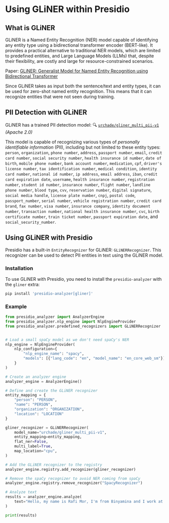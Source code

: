 # Using GLiNER within Presidio

## What is GLiNER

GLiNER is a Named Entity Recognition (NER) model capable of identifying any entity type using a bidirectional transformer encoder (BERT-like). It provides a practical alternative to traditional NER models, which are limited to predefined entities, and Large Language Models (LLMs) that, despite their flexibility, are costly and large for resource-constrained scenarios.

Paper: [GLiNER: Generalist Model for Named Entity Recognition using Bidirectional Transformer](https://arxiv.org/abs/2311.08526)

Since GLiNER takes as input both the sentence/text and entity types, it can be used for zero-shot named entity recognition. This means that it can recognize entities that were not seen during training.

## PII Detection with GLiNER

GLiNER has a trained PII detection model: 🔍 [`urchade/gliner_multi_pii-v1`](https://huggingface.co/urchade/gliner_multi_pii-v1) *(Apache 2.0)*

This model is capable of recognizing various types of *personally identifiable information* (PII), including but not limited to these entity types: `person`, `organization`, `phone number`, `address`, `passport number`, `email`, `credit card number`, `social security number`, `health insurance id number`, `date of birth`, `mobile phone number`, `bank account number`, `medication`, `cpf`, `driver's license number`, `tax identification number`, `medical condition`, `identity card number`, `national id number`, `ip address`, `email address`, `iban`, `credit card expiration date`, `username`, `health insurance number`, `registration number`, `student id number`, `insurance number`, `flight number`, `landline phone number`, `blood type`, `cvv`, `reservation number`, `digital signature`, `social media handle`, `license plate number`, `cnpj`, `postal code`, `passport_number`, `serial number`, `vehicle registration number`, `credit card brand`, `fax number`, `visa number`, `insurance company`, `identity document number`, `transaction number`, `national health insurance number`, `cvc`, `birth certificate number`, `train ticket number`, `passport expiration date`, and `social_security_number`.

## Using GLiNER with Presidio

Presidio has a built-in `EntityRecognizer` for GLiNER: `GLiNERRecognizer`. This recognizer can be used to detect PII entities in text using the GLiNER model.

### Installation

To use GLiNER with Presidio, you need to install the `presidio-analyzer` with the `gliner` extra:

```bash
pip install 'presidio-analyzer[gliner]'
```

### Example

```python
from presidio_analyzer import AnalyzerEngine
from presidio_analyzer.nlp_engine import NlpEngineProvider
from presidio_analyzer.predefined_recognizers import GLiNERRecognizer


# Load a small spaCy model as we don't need spaCy's NER
nlp_engine = NlpEngineProvider(
    nlp_configuration={
        "nlp_engine_name": "spacy",
        "models": [{"lang_code": "en", "model_name": "en_core_web_sm"}],
    }
)

# Create an analyzer engine 
analyzer_engine = AnalyzerEngine()

# Define and create the GLiNER recognizer
entity_mapping = {
    "person": "PERSON",
    "name": "PERSON",
    "organization": "ORGANIZATION",
    "location": "LOCATION"
}

gliner_recognizer = GLiNERRecognizer(
    model_name="urchade/gliner_multi_pii-v1",
    entity_mapping=entity_mapping,
    flat_ner=False,
    multi_label=True,
    map_location="cpu",
)

# Add the GLiNER recognizer to the registry
analyzer_engine.registry.add_recognizer(gliner_recognizer)

# Remove the spaCy recognizer to avoid NER coming from spaCy
analyzer_engine.registry.remove_recognizer("SpacyRecognizer")

# Analyze text
results = analyzer_engine.analyze(
    text="Hello, my name is Rafi Mor, I'm from Binyamina and I work at Microsoft. ", language="en"
)

print(results)
```
